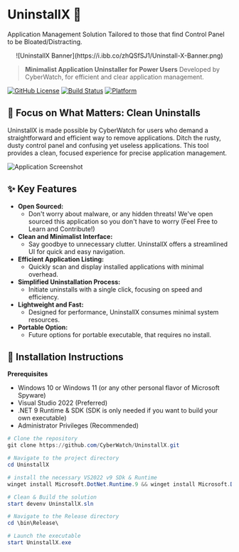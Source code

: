 # UninstallX 🚀
Application Management Solution Tailored to those that find Control Panel to be Bloated/Distracting.

<center>![UninstallX Banner](https://i.ibb.co/zhQSfSJ1/Uninstall-X-Banner.png)</center>

> **Minimalist Application Uninstaller for Power Users**
> Developed by CyberWatch, for efficient and clear application management.

[![GitHub License](https://img.shields.io/badge/License-GPL-blue.svg)](https://opensource.org/license/gpl-3-0)
[![Build Status](https://img.shields.io/badge/.NET-4.8-blueviolet.svg)]()
[![Platform](https://img.shields.io/badge/Platform-Windows_10%20%7C%20Windows_11-0078d7.svg)]()

## 🎯 Focus on What Matters: Clean Uninstalls

UninstallX is made possible by CyberWatch for users who demand a straightforward and efficient way to remove applications. Ditch the rusty, dusty control panel and confusing yet useless applications. This tool provides a clean, focused experience for precise application management.

![Application Screenshot](https://cyberwatch.cc/media/UninstallX.gif)

## ✨ Key Features

-   **Open Sourced:**
    * Don't worry about malware, or any hidden threats! We've open sourced this application so you don't have to worry (Feel Free to Learn and Contribute!)
-   **Clean and Minimalist Interface:**
    * Say goodbye to unnecessary clutter. UninstallX offers a streamlined UI for quick and easy navigation.
-   **Efficient Application Listing:**
    * Quickly scan and display installed applications with minimal overhead.
-   **Simplified Uninstallation Process:**
    * Initiate uninstalls with a single click, focusing on speed and efficiency.
-   **Lightweight and Fast:**
    * Designed for performance, UninstallX consumes minimal system resources.
-   **Portable Option:**
    * Future options for portable executable, that requires no install.

## 🔧 Installation Instructions

**Prerequisites**

* Windows 10 or Windows 11 (or any other personal flavor of Microsoft Spyware)
* Visual Studio 2022 (Preferred)
* .NET 9 Runtime & SDK (SDK is only needed if you want to build your own executable)
* Administrator Privileges (Recommended)

```powershell
# Clone the repository
git clone https://github.com/CyberWatch/UninstallX.git

# Navigate to the project directory
cd UninstallX

# install the necessary VS2022 v9 SDk & Runtime
winget install Microsoft.DotNet.Runtime.9 && winget install Microsoft.DotNet.SDK.9

# Clean & Build the solution
start devenv UninstallX.sln

# Navigate to the Release directory
cd \bin\Release\

# Launch the executable
start UninstallX.exe
